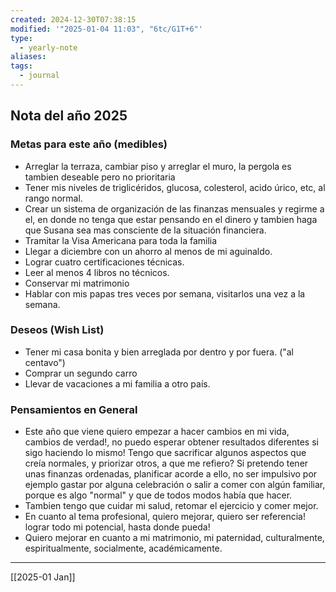 ```yaml
---
created: 2024-12-30T07:38:15
modified: '"2025-01-04 11:03", "6tc/G1T+6"'
type:
  - yearly-note
aliases: 
tags:
  - journal
---
```


## Nota del año 2025

### Metas para este año (medibles)
- Arreglar la terraza, cambiar piso y arreglar el muro, la pergola es tambien deseable pero no prioritaria
- Tener mis niveles de triglicéridos, glucosa, colesterol, acido úrico, etc, al rango normal.
- Crear un sistema de organización de las finanzas mensuales y regirme a el, en donde no tenga que estar pensando en el dinero y tambien haga que Susana sea mas consciente de la situación financiera.
- Tramitar la Visa Americana para toda la familia
- Llegar a diciembre con un ahorro al menos de mi aguinaldo.
- Lograr cuatro certificaciones técnicas.
- Leer al menos 4 libros no técnicos.
- Conservar mi matrimonio
- Hablar con mis papas tres veces por semana, visitarlos una vez a la semana.

### Deseos (Wish List)
- Tener mi casa bonita y bien arreglada por dentro y por fuera. ("al centavo")
- Comprar un segundo carro
- Llevar de vacaciones a mi familia a otro país.

### Pensamientos en General
- Este año que viene quiero empezar a hacer cambios en mi vida, cambios de verdad!, no puedo esperar obtener resultados diferentes si sigo haciendo lo mismo! Tengo que sacrificar algunos aspectos que creía normales, y priorizar otros, a que me refiero? Si pretendo tener unas finanzas ordenadas, planificar acorde a ello, no ser impulsivo por ejemplo gastar por alguna celebración o salir a comer con algún familiar, porque es algo "normal" y que de todos modos había que hacer.
- Tambien tengo que cuidar mi salud, retomar el ejercicio y comer mejor. 
- En cuanto al tema profesional, quiero mejorar, quiero ser referencia! lograr todo mi potencial, hasta donde pueda!
- Quiero mejorar en cuanto a mi matrimonio, mi paternidad, culturalmente, espiritualmente, socialmente, académicamente. 

----
[[2025-01 Jan]]

